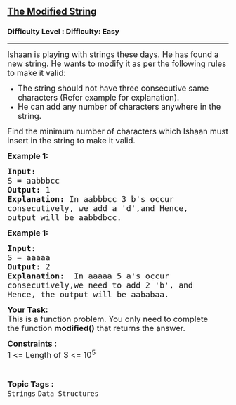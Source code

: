<h2><a href="https://www.geeksforgeeks.org/problems/the-modified-string-1587115621/1">The Modified String</a></h2><h3>Difficulty Level : Difficulty: Easy</h3><hr><div class="problems_problem_content__Xm_eO"><p><span style="font-size: 18px;">Ishaan is playing with strings these days. He has found a new string. He wants to modify it as per the following rules to make it valid:</span></p>
<ul>
<li><span style="font-size: 18px;">The string should not have three consecutive same characters (Refer example for explanation).</span></li>
<li><span style="font-size: 18px;">He can add any number of characters anywhere in the string.&nbsp;</span></li>
</ul>
<p><span style="font-size: 18px;">Find the minimum number of characters which Ishaan must insert in the string to make it valid.</span></p>
<p><span style="font-size: 18px;"><strong>Example 1:</strong></span></p>
<pre><span style="font-size: 18px;"><strong>Input:
</strong>S = aabbbcc
<strong>Output: </strong>1<strong>
Explanation: </strong>In&nbsp;aabbbcc 3 b's occur
consecutively, we add a 'd',and Hence,
output will be aabbdbcc.</span>
</pre>
<p><span style="font-size: 18px;"><strong>Example 1:</strong></span></p>
<pre><span style="font-size: 18px;"><strong>Input:
</strong>S = aaaaa
<strong>Output: </strong>2<strong>
Explanation: </strong>&nbsp;In aaaaa 5 a's occur
consecutively,we need to add 2 'b', and
Hence, the output will be aababaa.</span></pre>
<p><span style="font-size: 18px;"><strong>Your Task:</strong><br>This is a function problem. You only need to complete the&nbsp;function <strong>modified()</strong>&nbsp;that&nbsp;returns&nbsp;the&nbsp;answer.</span></p>
<p><span style="font-size: 18px;"><strong>Constraints :&nbsp;</strong><br>1 &lt;= Length of S &lt;= 10<sup>5</sup></span></p></div><br><p><span style=font-size:18px><strong>Topic Tags : </strong><br><code>Strings</code>&nbsp;<code>Data Structures</code>&nbsp;